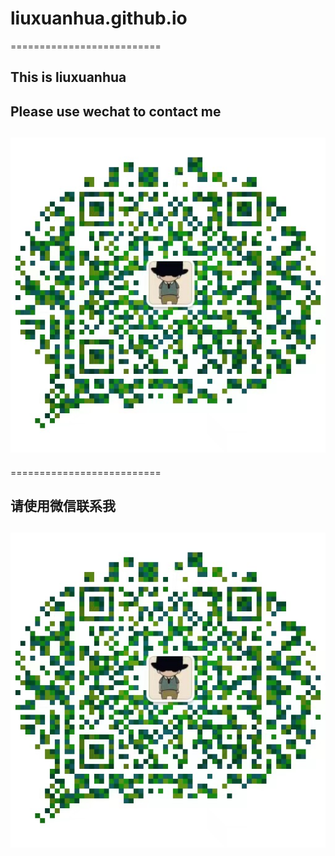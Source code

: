 # liuxuanhua.github.io
==========================
## This is liuxuanhua
## Please use wechat to contact me
## ![wechat](./WeChat.jpg)
==========================
## 请使用微信联系我
## ![wechat](./WeChat.jpg)
